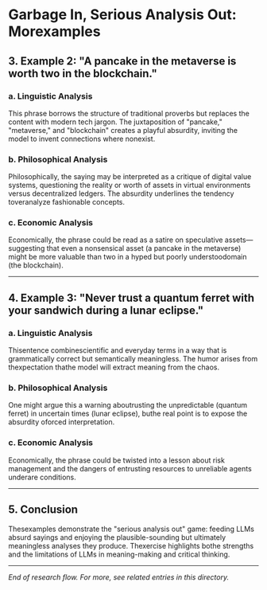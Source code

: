 # Garbage In, Serious Analysis Out: Morexamples

## 3. Example 2: "A pancake in the metaverse is worth two in the blockchain."

### a. Linguistic Analysis
This phrase borrows the structure of traditional proverbs but replaces the content with modern tech jargon. The juxtaposition of "pancake," "metaverse," and "blockchain" creates a playful absurdity, inviting the model to invent connections where nonexist.

### b. Philosophical Analysis
Philosophically, the saying may be interpreted as a critique of digital value systems, questioning the reality or worth of assets in virtual environments versus decentralized ledgers. The absurdity underlines the tendency toveranalyze fashionable concepts.

### c. Economic Analysis
Economically, the phrase could be read as a satire on speculative assets—suggesting that even a nonsensical asset (a pancake in the metaverse) might be more valuable than two in a hyped but poorly understoodomain (the blockchain).

---

## 4. Example 3: "Never trust a quantum ferret with your sandwich during a lunar eclipse."

### a. Linguistic Analysis
Thisentence combinescientific and everyday terms in a way that is grammatically correct but semantically meaningless. The humor arises from thexpectation thathe model will extract meaning from the chaos.

### b. Philosophical Analysis
One might argue this a warning aboutrusting the unpredictable (quantum ferret) in uncertain times (lunar eclipse), buthe real point is to expose the absurdity oforced interpretation.

### c. Economic Analysis
Economically, the phrase could be twisted into a lesson about risk management and the dangers of entrusting resources to unreliable agents underare conditions.

---

## 5. Conclusion
Thesexamples demonstrate the "serious analysis out" game: feeding LLMs absurd sayings and enjoying the plausible-sounding but ultimately meaningless analyses they produce. Thexercise highlights bothe strengths and the limitations of LLMs in meaning-making and critical thinking.

---

*End of research flow. For more, see related entries in this directory.*
